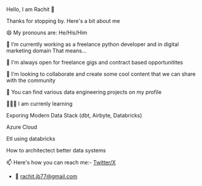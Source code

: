 Hello, I am Rachit 👋

Thanks for stopping by. Here's a bit about me

😄 My pronouns are: He/His/Him

🔭 I’m currently working as a freelance python developer and in digital marketing domain  That means...

👯 I'm always open for freelance gigs and contract based opportunitites

💬 I'm looking to collaborate and create some cool content that we can share with the community

🤘 You can find various data engineering projects on my profile

🧑🏻‍🏫 I am currenly learning


Exporing Modern Data Stack (dbt, Airbyte, Databricks)

Azure Cloud 

Etl using databricks

How to architectect better data systems

📫 Here's how you can reach me:- [Twitter/X](https://x.com/Rachitc11)
- 📧 rachit.jb77@gmail.com
